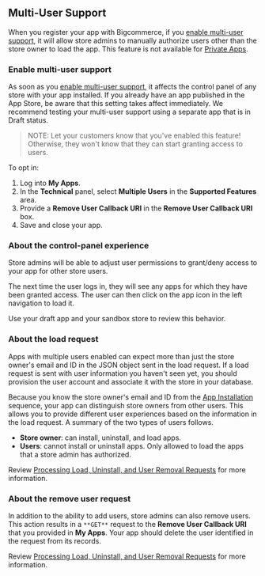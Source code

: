 ## <span class="jumptarget"> <a name="multi_intro"></a> Multi-User Support </span>

When you register your app with Bigcommerce, if you [enable multi-user support](/api#multiuser), it will allow store admins to manually authorize users other than the store owner to load the app. This feature is not available for [Private Apps](/api#basic-auth).

### <span class="jumptarget"> Enable multi-user support</span>

As soon as you [enable multi-user support](/api#multiuser), it affects the control panel of any store with your app installed. If you already have an app published in the App Store, be aware that this setting takes affect immediately. We recommend testing your multi-user support using a separate app that is in Draft status.

>NOTE: Let your customers know that you've enabled this feature! Otherwise, they won't know that they can start granting access to users.

To opt in:

1.  Log into **My Apps**.
2.  In the **Technical** panel, select **Multiple Users** in the **Supported Features** area.
3.  Provide a **Remove User Callback URI** in the **Remove User Callback URI** box.
4.  Save and close your app.

### <span class="jumptarget"> About the control-panel experience</span> 

Store admins will be able to adjust user permissions to grant/deny access to your app for other store users.

The next time the user logs in, they will see any apps for which they have been granted access. The user can then click on the app icon in the left navigation to load it.

Use your draft app and your sandbox store to review this behavior.

### <span class="jumptarget"> About the load request</span>

Apps with multiple users enabled can expect more than just the store owner's email and ID in the JSON object sent in the load request. If a load request is sent with user information you haven't seen yet, you should provision the user account and associate it with the store in your database.

Because you know the store owner's email and ID from the [App Installation](/api#callback) sequence, your app can distinguish store owners from other users. This allows you to provide different user experiences based on the information in the load request. A summary of the two types of users follows.

*   **Store owner**: can install, uninstall, and load apps.
*   **Users**: cannot install or uninstall apps. Only allowed to load the apps that a store admin has authorized.

Review [Processing Load, Uninstall, and User Removal Requests](/api#load) for more information.

### <span class="jumptarget"> About the remove user request </span>

In addition to the ability to add users, store admins can also remove users. This action results in a `**GET**` request to the **Remove User Callback URI** that you provided in **My Apps**. Your app should delete the user identified in the request from its records.

Review [Processing Load, Uninstall, and User Removal Requests](/api#load) for more information.
